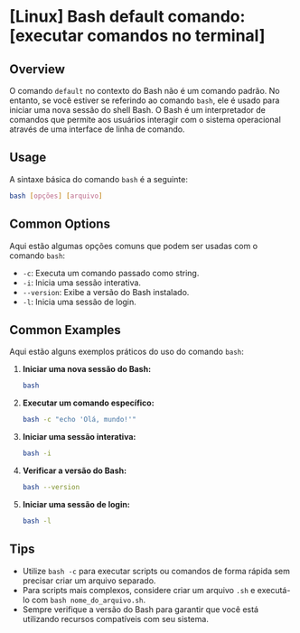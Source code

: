 # [Linux] Bash default comando: [executar comandos no terminal]

## Overview
O comando `default` no contexto do Bash não é um comando padrão. No entanto, se você estiver se referindo ao comando `bash`, ele é usado para iniciar uma nova sessão do shell Bash. O Bash é um interpretador de comandos que permite aos usuários interagir com o sistema operacional através de uma interface de linha de comando.

## Usage
A sintaxe básica do comando `bash` é a seguinte:

```bash
bash [opções] [arquivo]
```

## Common Options
Aqui estão algumas opções comuns que podem ser usadas com o comando `bash`:

- `-c`: Executa um comando passado como string.
- `-i`: Inicia uma sessão interativa.
- `--version`: Exibe a versão do Bash instalado.
- `-l`: Inicia uma sessão de login.

## Common Examples
Aqui estão alguns exemplos práticos do uso do comando `bash`:

1. **Iniciar uma nova sessão do Bash:**
   ```bash
   bash
   ```

2. **Executar um comando específico:**
   ```bash
   bash -c "echo 'Olá, mundo!'"
   ```

3. **Iniciar uma sessão interativa:**
   ```bash
   bash -i
   ```

4. **Verificar a versão do Bash:**
   ```bash
   bash --version
   ```

5. **Iniciar uma sessão de login:**
   ```bash
   bash -l
   ```

## Tips
- Utilize `bash -c` para executar scripts ou comandos de forma rápida sem precisar criar um arquivo separado.
- Para scripts mais complexos, considere criar um arquivo `.sh` e executá-lo com `bash nome_do_arquivo.sh`.
- Sempre verifique a versão do Bash para garantir que você está utilizando recursos compatíveis com seu sistema.